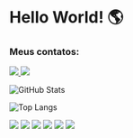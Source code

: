 # Hello World! 🌎

### Meus contatos:
<a href="https://www.linkedin.com/in/deeerick/">
    <img src="https://img.shields.io/badge/linkedin-%230077B5.svg?style=for-the-badge&logo=linkedin&logoColor=white"/>
</a>
<a href="mailto:devdeeerick@gmail.com">
    <img src="https://img.shields.io/badge/Gmail-D14836?style=for-the-badge&logo=gmail&logoColor=white"/>
</a>

<br>

![GitHub Stats](https://github-readme-stats.vercel.app/api?username=deeerick&show_icons=true&count_private=true&theme=dark)

![Top Langs](https://github-readme-stats.vercel.app/api/top-langs/?username=Deeerick&show_icons=true&theme=dark)


<div>
    <p dir="auto">
        <img src="https://img.shields.io/badge/Python-FFD43B?style=for-the-badge&logo=python&logoColor=blue"/>
        <img src="https://img.shields.io/badge/GIT-E44C30?style=for-the-badge&logo=git&logoColor=white"/>
        <img src="https://img.shields.io/badge/sqlite-%2307405e.svg?style=for-the-badge&logo=sqlite&logoColor=white"/>
        <img src="https://img.shields.io/badge/pandas-%23150458.svg?style=for-the-badge&logo=pandas&logoColor=white"/>
        <img src="https://img.shields.io/badge/Matplotlib-%23ffffff.svg?style=for-the-badge&logo=Matplotlib&logoColor=black"/>
        <img src="https://img.shields.io/badge/numpy-%23013243.svg?style=for-the-badge&logo=numpy&logoColor=white"/>
    </p>
    
</div>

